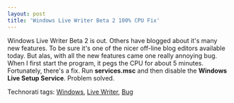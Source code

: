 ```yaml
---
layout: post
title: 'Windows Live Writer Beta 2 100% CPU Fix'
---
```

Windows Live Writer Beta 2 is out. Others have blogged about it's many new features. To be sure it's one of the nicer off-line blog editors available today. But alas, with all the new features came one really annoying bug. When I first start the program, it pegs the CPU for about 5 minutes. Fortunately, there's a fix. Run **services.msc** and then disable the **Windows Live Setup Service**. Problem solved. 

Technorati tags: [Windows](http://technorati.com/tags/Windows), [Live Writer](http://technorati.com/tags/Live%20Writer), [Bug](http://technorati.com/tags/Bug)

